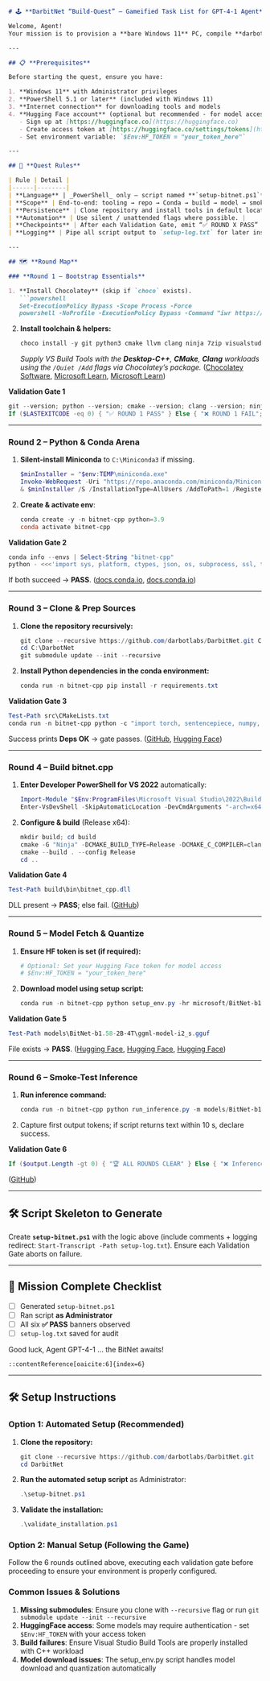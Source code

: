 ````markdown
# 🕹️ **DarbitNet “Build-Quest” – Gameified Task List for GPT-4-1 Agent**

Welcome, Agent!  
Your mission is to provision a **bare Windows 11** PC, compile **darbotlabs/DarbitNet** (BitNet fork), download the 1-bit model, and validate inference – _all through a single PowerShell script_ you’ll create in this workspace. The journey is split into **6 Rounds**; each ends with a **Validation Gate** that must pass before you advance.

---

## 📋 **Prerequisites**

Before starting the quest, ensure you have:

1. **Windows 11** with Administrator privileges
2. **PowerShell 5.1 or later** (included with Windows 11)
3. **Internet connection** for downloading tools and models
4. **Hugging Face account** (optional but recommended - for model access)
   - Sign up at [https://huggingface.co](https://huggingface.co)
   - Create access token at [https://huggingface.co/settings/tokens](https://huggingface.co/settings/tokens)
   - Set environment variable: `$Env:HF_TOKEN = "your_token_here"`

---

## 🎯 **Quest Rules**

| Rule | Detail |
|------|--------|
| **Language** | _PowerShell_ only – script named **`setup-bitnet.ps1`** |
| **Scope** | End-to-end: tooling → repo → Conda → build → model → smoke test |
| **Persistence** | Clone repository and install tools in default locations. Models stored in `models/` directory. |
| **Automation** | Use silent / unattended flags where possible. |
| **Checkpoints** | After each Validation Gate, emit “✅ ROUND X PASS” or “❌ ROUND X FAIL”. |
| **Logging** | Pipe all script output to `setup-log.txt` for later inspection. |

---

## 🗺️ **Round Map**

### **Round 1 – Bootstrap Essentials**

1. **Install Chocolatey** (skip if `choco` exists).  
   ```powershell
   Set-ExecutionPolicy Bypass -Scope Process -Force
   powershell -NoProfile -ExecutionPolicy Bypass -Command "iwr https://community.chocolatey.org/install.ps1 -UseBasicParsing | iex"
````

2. **Install toolchain & helpers:**

   ```powershell
   choco install -y git python3 cmake llvm clang ninja 7zip visualstudio2022buildtools
   ```

   *Supply VS Build Tools with the **Desktop-C++**, **CMake**, **Clang** workloads using the `/Quiet /Add` flags via Chocolatey’s package.* ([Chocolatey Software][1], [Microsoft Learn][2], [Microsoft Learn][3])

**Validation Gate 1**

```powershell
git --version; python --version; cmake --version; clang --version; ninja --version
If ($LASTEXITCODE -eq 0) { "✅ ROUND 1 PASS" } Else { "❌ ROUND 1 FAIL"; Exit 1 }
```

---

### **Round 2 – Python & Conda Arena**

1. **Silent-install Miniconda** to `C:\Miniconda3` if missing.

   ```powershell
   $minInstaller = "$env:TEMP\miniconda.exe"
   Invoke-WebRequest -Uri "https://repo.anaconda.com/miniconda/Miniconda3-latest-Windows-x86_64.exe" -OutFile $minInstaller
   & $minInstaller /S /InstallationType=AllUsers /AddToPath=1 /RegisterPython=0 /D=C:\Miniconda3
   ```
2. **Create & activate env**:

   ```powershell
   conda create -y -n bitnet-cpp python=3.9
   conda activate bitnet-cpp
   ```

**Validation Gate 2**

```powershell
conda info --envs | Select-String "bitnet-cpp"
python - <<<'import sys, platform, ctypes, json, os, subprocess, ssl, time;print("Py OK")'
```

If both succeed → **PASS**. ([docs.conda.io][4], [docs.conda.io][5])

---

### **Round 3 – Clone & Prep Sources**

1. **Clone the repository recursively:**

   ```powershell
   git clone --recursive https://github.com/darbotlabs/DarbitNet.git C:\DarbotNet
   cd C:\DarbotNet
   git submodule update --init --recursive
   ```
2. **Install Python dependencies in the conda environment:**

   ```powershell
   conda run -n bitnet-cpp pip install -r requirements.txt
   ```

**Validation Gate 3**

```powershell
Test-Path src\CMakeLists.txt
conda run -n bitnet-cpp python -c "import torch, sentencepiece, numpy, tqdm, packaging, huggingface_hub; print('Deps OK')"
```

Success prints **Deps OK** → gate passes. ([GitHub][6], [Hugging Face][7])

---

### **Round 4 – Build bitnet.cpp**

1. **Enter Developer PowerShell for VS 2022** automatically:

   ```powershell
   Import-Module "$Env:ProgramFiles\Microsoft Visual Studio\2022\BuildTools\Common7\Tools\Microsoft.VisualStudio.DevShell.dll"
   Enter-VsDevShell -SkipAutomaticLocation -DevCmdArguments "-arch=x64 -host_arch=x64"
   ```
2. **Configure & build** (Release x64):

   ```powershell
   mkdir build; cd build
   cmake -G "Ninja" -DCMAKE_BUILD_TYPE=Release -DCMAKE_C_COMPILER=clang -DCMAKE_CXX_COMPILER=clang++ ..
   cmake --build . --config Release
   cd ..
   ```

**Validation Gate 4**

```powershell
Test-Path build\bin\bitnet_cpp.dll
```

DLL present → **PASS**; else fail. ([GitHub][8])

---

### **Round 5 – Model Fetch & Quantize**

1. **Ensure HF token is set (if required):**

   ```powershell
   # Optional: Set your Hugging Face token for model access
   # $Env:HF_TOKEN = "your_token_here"
   ```

2. **Download model using setup script:**

   ```powershell
   conda run -n bitnet-cpp python setup_env.py -hr microsoft/BitNet-b1.58-2B-4T -md models/BitNet-b1.58-2B-4T -q i2_s
   ```

**Validation Gate 5**

```powershell
Test-Path models\BitNet-b1.58-2B-4T\ggml-model-i2_s.gguf
```

File exists → **PASS**. ([Hugging Face][9], [Hugging Face][10], [Hugging Face][7])

---

### **Round 6 – Smoke-Test Inference**

1. **Run inference command:**

   ```powershell
   conda run -n bitnet-cpp python run_inference.py -m models/BitNet-b1.58-2B-4T\ggml-model-i2_s.gguf -p "You are a helpful assistant" -n 16 -cnv
   ```
2. Capture first output tokens; if script returns text within 10 s, declare success.

**Validation Gate 6**

```powershell
If ($output.Length -gt 0) { "🏆 ALL ROUNDS CLEAR" } Else { "❌ Inference failed"; Exit 1 }
```

([GitHub][6])

---

## 🛠️ **Script Skeleton to Generate**

Create **`setup-bitnet.ps1`** with the logic above (include comments + logging redirect: `Start-Transcript -Path setup-log.txt`). Ensure each Validation Gate aborts on failure.

---

## 📑 **Mission Complete Checklist**

* [ ] Generated `setup-bitnet.ps1`
* [ ] Ran script **as Administrator**
* [ ] All six **✅ PASS** banners observed
* [ ] `setup-log.txt` saved for audit

Good luck, Agent GPT-4-1 … the BitNet awaits!

```
::contentReference[oaicite:6]{index=6}
```

[1]: https://community.chocolatey.org/packages/visualstudio2022buildtools?utm_source=chatgpt.com "Visual Studio 2022 Build Tools 117.13.6 - Chocolatey Community"
[2]: https://learn.microsoft.com/en-us/visualstudio/install/workload-component-id-vs-build-tools?view=vs-2022&utm_source=chatgpt.com "Visual Studio Build Tools workload and component IDs"
[3]: https://learn.microsoft.com/en-us/visualstudio/install/use-command-line-parameters-to-install-visual-studio?view=vs-2022&utm_source=chatgpt.com "Use command-line parameters to install Visual Studio"
[4]: https://docs.conda.io/projects/conda/en/stable/user-guide/install/windows.html?utm_source=chatgpt.com "Installing on Windows — conda 25.3.1 documentation"
[5]: https://docs.conda.io/projects/conda/en/latest/user-guide/install/index.html?utm_source=chatgpt.com "Installing conda — conda 25.3.2.dev60 documentation"
[6]: https://github.com/microsoft/BitNet?utm_source=chatgpt.com "microsoft/BitNet: Official inference framework for 1-bit LLMs - GitHub"
[7]: https://huggingface.co/docs/huggingface_hub/main/en/guides/cli?utm_source=chatgpt.com "Command Line Interface (CLI) - Hugging Face"
[8]: https://github.com/microsoft/BitNet/issues/100?utm_source=chatgpt.com "Can't build on Windows 11 · Issue #100 · microsoft/BitNet - GitHub"
[9]: https://huggingface.co/microsoft/bitnet-b1.58-2B-4T-gguf?utm_source=chatgpt.com "microsoft/bitnet-b1.58-2B-4T-gguf - Hugging Face"
[10]: https://huggingface.co/QuantFactory/bitnet_b1_58-3B-GGUF?utm_source=chatgpt.com "QuantFactory/bitnet_b1_58-3B-GGUF - Hugging Face"

---

## 🛠️ **Setup Instructions**

### **Option 1: Automated Setup (Recommended)**

1. **Clone the repository:**
   ```powershell
   git clone --recursive https://github.com/darbotlabs/DarbitNet.git
   cd DarbitNet
   ```

2. **Run the automated setup script** as Administrator:
   ```powershell
   .\setup-bitnet.ps1
   ```

3. **Validate the installation:**
   ```powershell
   .\validate_installation.ps1
   ```

### **Option 2: Manual Setup (Following the Game)**

Follow the 6 rounds outlined above, executing each validation gate before proceeding to ensure your environment is properly configured.

### **Common Issues & Solutions**

1. **Missing submodules**: Ensure you clone with `--recursive` flag or run `git submodule update --init --recursive`
2. **HuggingFace access**: Some models may require authentication - set `$Env:HF_TOKEN` with your access token
3. **Build failures**: Ensure Visual Studio Build Tools are properly installed with C++ workload
4. **Model download issues**: The setup_env.py script handles model download and quantization automatically
